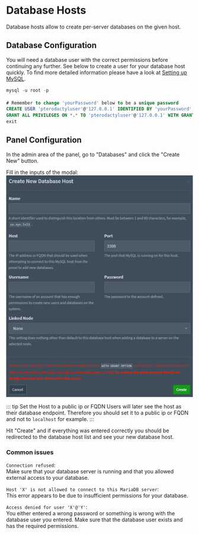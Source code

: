# Database Hosts

Database hosts allow to create per-server databases on the given host.

## Database Configuration

You will need a database user with the correct permissions before
continuing any further. See below to create a user for your database host quickly. To find more detailed information
please have a look at [Setting up MySQL](/tutorials/mysql_setup.html#creating-a-database-host-for-nodes).

```sql
mysql -u root -p

# Remember to change 'yourPassword' below to be a unique password
CREATE USER 'pterodactyluser'@'127.0.0.1' IDENTIFIED BY 'yourPassword';
GRANT ALL PRIVILEGES ON *.* TO 'pterodactyluser'@'127.0.0.1' WITH GRANT OPTION;
exit
```

## Panel Configuration

In the admin area of the panel, go to "Databases" and click the "Create New" button.

Fill in the inputs of the modal:
![](./../.vuepress/public/create_new_database_host.png)

::: tip Set the Host to a public ip or FQDN
Users will later see the host as their database endpoint. Therefore you should set it to a public ip or FQDN and not to `localhost` for example.
:::

Hit "Create" and if everything was entered correctly you should be redirected to the database host list and see your new database host.

### Common issues

`Connection refused`:  
Make sure that your database server is running and that you allowed external access to your database.

`Host 'X' is not allowed to connect to this MariaDB server`:  
This error appears to be due to insufficient permissions for your database.

`Access denied for user 'X'@'Y'`:  
You either entered a wrong password or something is wrong with the database user you entered. Make sure that the database user exists and has the required permissions.
